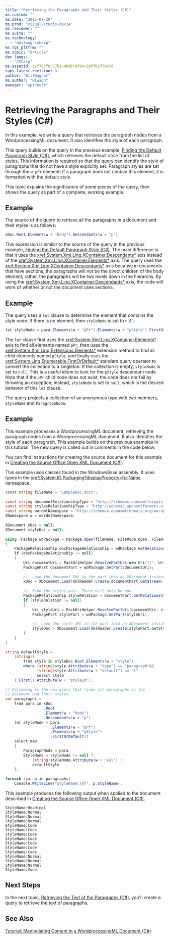 ```yaml
---
title: "Retrieving the Paragraphs and Their Styles (C#)"
ms.custom: ""
ms.date: "2015-07-20"
ms.prod: "visual-studio-dev14"
ms.reviewer: ""
ms.suite: ""
ms.technology: 
  - "devlang-csharp"
ms.tgt_pltfrm: ""
ms.topic: "article"
dev_langs: 
  - "CSharp"
ms.assetid: c2f767f8-57b1-4b4b-af04-89ffb1f7067d
caps.latest.revision: 3
author: "BillWagner"
ms.author: "wiwagn"
manager: "wpickett"
---
```

# Retrieving the Paragraphs and Their Styles (C#)
In this example, we write a query that retrieves the paragraph nodes from a WordprocessingML document. It also identifies the style of each paragraph.  
  
 This query builds on the query in the previous example, [Finding the Default Paragraph Style (C#)](../../../../csharp\programming-guide\concepts\linq/finding-the-default-paragraph-style.md), which retrieves the default style from the list of styles. This information is required so that the query can identify the style of paragraphs that do not have a style explicitly set. Paragraph styles are set through the `w:pPr` element; if a paragraph does not contain this element, it is formatted with the default style.  
  
 This topic explains the significance of some pieces of the query, then shows the query as part of a complete, working example.  
  
## Example  
 The source of the query to retrieve all the paragraphs in a document and their styles is as follows:  
  
```c#  
xDoc.Root.Element(w + "body").Descendants(w + "p")  
```  
  
 This expression is similar to the source of the query in the previous example, [Finding the Default Paragraph Style (C#)](../../../../csharp\programming-guide\concepts\linq/finding-the-default-paragraph-style.md). The main difference is that it uses the <xref:System.Xml.Linq.XContainer.Descendants*> axis instead of the <xref:System.Xml.Linq.XContainer.Elements*> axis. The query uses the <xref:System.Xml.Linq.XContainer.Descendants*> axis because in documents that have sections, the paragraphs will not be the direct children of the body element; rather, the paragraphs will be two levels down in the hierarchy. By using the <xref:System.Xml.Linq.XContainer.Descendants*> axis, the code will work of whether or not the document uses sections.  
  
## Example  
 The query uses a `let` clause to determine the element that contains the style node. If there is no element, then `styleNode` is set to `null`:  
  
```c#  
let styleNode = para.Elements(w + "pPr").Elements(w + "pStyle").FirstOrDefault()  
```  
  
 The `let` clause first uses the <xref:System.Xml.Linq.XContainer.Elements*> axis to find all elements named `pPr`, then uses the <xref:System.Xml.Linq.Extensions.Elements*> extension method to find all child elements named `pStyle`, and finally uses the <xref:System.Linq.Enumerable.FirstOrDefault*> standard query operator to convert the collection to a singleton. If the collection is empty, `styleNode` is set to `null`. This is a useful idiom to look for the `pStyle` descendant node. Note that if the `pPr` child node does not exist, the code does nor fail by throwing an exception; instead, `styleNode` is set to `null`, which is the desired behavior of this `let` clause.  
  
 The query projects a collection of an anonymous type with two members, `StyleName` and `ParagraphNode`.  
  
## Example  
 This example processes a WordprocessingML document, retrieving the paragraph nodes from a WordprocessingML document. It also identifies the style of each paragraph. This example builds on the previous examples in this tutorial. The new query is called out in comments in the code below.  
  
 You can find instructions for creating the source document for this example in [Creating the Source Office Open XML Document (C#)](../../../../csharp\programming-guide\concepts\linq/creating-the-source-office-open-xml-document.md).  
  
 This example uses classes found in the WindowsBase assembly. It uses types in the <xref:System.IO.Packaging?displayProperty=fullName> namespace.  
  
```c#  
const string fileName = "SampleDoc.docx";  
  
const string documentRelationshipType = "http://schemas.openxmlformats.org/officeDocument/2006/relationships/officeDocument";  
const string stylesRelationshipType = "http://schemas.openxmlformats.org/officeDocument/2006/relationships/styles";  
const string wordmlNamespace = "http://schemas.openxmlformats.org/wordprocessingml/2006/main";  
XNamespace w = wordmlNamespace;  
  
XDocument xDoc = null;  
XDocument styleDoc = null;  
  
using (Package wdPackage = Package.Open(fileName, FileMode.Open, FileAccess.Read))  
{  
    PackageRelationship docPackageRelationship = wdPackage.GetRelationshipsByType(documentRelationshipType).FirstOrDefault();  
    if (docPackageRelationship != null)  
    {  
        Uri documentUri = PackUriHelper.ResolvePartUri(new Uri("/", UriKind.Relative), docPackageRelationship.TargetUri);  
        PackagePart documentPart = wdPackage.GetPart(documentUri);  
  
        //  Load the document XML in the part into an XDocument instance.  
        xDoc = XDocument.Load(XmlReader.Create(documentPart.GetStream()));  
  
        //  Find the styles part. There will only be one.  
        PackageRelationship styleRelation = documentPart.GetRelationshipsByType(stylesRelationshipType).FirstOrDefault();  
        if (styleRelation != null)  
        {  
            Uri styleUri = PackUriHelper.ResolvePartUri(documentUri, styleRelation.TargetUri);  
            PackagePart stylePart = wdPackage.GetPart(styleUri);  
  
            //  Load the style XML in the part into an XDocument instance.  
            styleDoc = XDocument.Load(XmlReader.Create(stylePart.GetStream()));  
        }  
    }  
}  
  
string defaultStyle =   
    (string)(  
        from style in styleDoc.Root.Elements(w + "style")  
        where (string)style.Attribute(w + "type") == "paragraph"&&  
              (string)style.Attribute(w + "default") == "1"  
              select style  
    ).First().Attribute(w + "styleId");  
  
// Following is the new query that finds all paragraphs in the  
// document and their styles.  
var paragraphs =  
    from para in xDoc  
                 .Root  
                 .Element(w + "body")  
                 .Descendants(w + "p")  
    let styleNode = para  
                    .Elements(w + "pPr")  
                    .Elements(w + "pStyle")  
                    .FirstOrDefault()  
    select new  
    {  
        ParagraphNode = para,  
        StyleName = styleNode != null ?  
            (string)styleNode.Attribute(w + "val") :  
            defaultStyle  
    };  
  
foreach (var p in paragraphs)  
    Console.WriteLine("StyleName:{0}", p.StyleName);  
```  
  
 This example produces the following output when applied to the document described in [Creating the Source Office Open XML Document (C#)](../../../../csharp\programming-guide\concepts\linq/creating-the-source-office-open-xml-document.md).  
  
```  
StyleName:Heading1  
StyleName:Normal  
StyleName:Normal  
StyleName:Normal  
StyleName:Code  
StyleName:Code  
StyleName:Code  
StyleName:Code  
StyleName:Code  
StyleName:Code  
StyleName:Code  
StyleName:Normal  
StyleName:Normal  
StyleName:Normal  
StyleName:Code  
```  
  
## Next Steps  
 In the next topic, [Retrieving the Text of the Paragraphs (C#)](../../../../csharp\programming-guide\concepts\linq/retrieving-the-text-of-the-paragraphs.md), you'll create a query to retrieve the text of paragraphs.  
  
## See Also  
 [Tutorial: Manipulating Content in a WordprocessingML Document (C#)](../../../../csharp\programming-guide\concepts\linq/tutorial-manipulating-content-in-a-wordprocessingml-document.md)